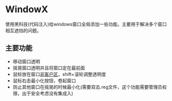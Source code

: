 # WindowX
使用黑科技(代码注入)给windows窗口全局添加一些功能。主要用于解决多个窗口相互遮挡的问题。

## 主要功能
* 移动窗口透明
* 摇晃窗口透明并且将窗口定在最前面
* 鼠标放在窗口[非客户区](http://www.equestionanswers.com/vcpp/client-non-client-area.php)，shift+滚轮调整透明度
* 鼠标右击最小化按钮，卷起窗口
* 防止其他窗口在摇晃的时候最小化(需要双击.reg文件，这个功能需要管理员权限，出于安全考虑没有集成入)
